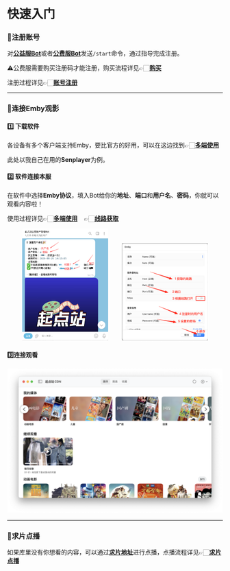 # 快速入门

### 🙎注册账号

对[**公益服Bot**](https://t.me/tdck_emby_create_bot)或者[**公费服Bot**](https://t.me/StartTdckBot)发送`/start`命令，通过指导完成注册。

⚠️公费服需要购买注册码才能注册，购买流程详见👉🏻[**购买**](2_register.md#购买)

注册过程详见👉🏻[**账号注册**](2_register.md#账号注册)

---

### 🔗连接Emby观影

#### 1️⃣ 下载软件

各设备有多个客户端支持Emby，要比官方的好用，可以在这边找到👉🏻[**多端使用**](4_user_guide.md)

此处以我自己在用的**Senplayer**为例。

#### 2️⃣ 软件连接本服

在软件中选择**Emby协议**，填入Bot给你的**地址**、**端口**和**用户名**、**密码**，你就可以观看内容啦！

使用过程详见👉🏻[**多端使用**](4_user_guide.md)&nbsp;&nbsp;&nbsp;&nbsp;👉🏻[**线路获取**](2_register.md#线路获取)

<div align="center">
<img src="../images/2_how_to_use/1_quick_start/fast1.png" alt="fast1" width="40%" height="40%" />&nbsp;&nbsp;&nbsp;&nbsp;&nbsp;&nbsp;&nbsp;&nbsp;<img src="../images/2_how_to_use/1_quick_start/fast2.png" alt="fast2" width="40%" height="40%" />
</div>

#### 3️⃣连接观看

![fast3](../images/2_how_to_use/1_quick_start/fast3.png)

---

### 🎦求片点播

如果库里没有你想看的内容，可以通过[**求片地址**](https://create.startednow.org/)进行点播，点播流程详见👉🏻[**求片点播**](6_movie_request.md)
